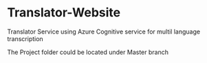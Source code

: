 # Translator-Website
Translator Service using Azure Cognitive service for multil language transcription 

The Project folder could be located under Master branch
